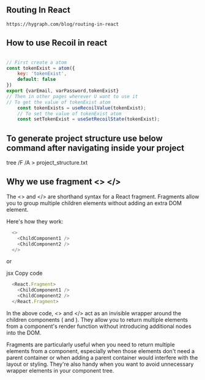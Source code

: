 ## Routing In React
    https://hygraph.com/blog/routing-in-react

## How to use Recoil in react

```javascript

// First create a atom 
const tokenExist = atom({
    key: 'tokenExist',
    default: false
})
export {varEmail, varPassword,tokenExist} 
// Then in other pages wherever U want to use it 
// To get the value of tokenExist atom
    const tokenExists = useRecoilValue(tokenExist);
    // To set the value of tokenExist atom
    const setTokenExist = useSetRecoilState(tokenExist);
```

## To generate project structure use below command after navigating inside your project

tree /F /A > project_structure.txt

## Why we use fragment <> </>


The <> and </> are shorthand syntax for a React fragment. Fragments allow you to group multiple children elements without adding an extra DOM element.

  Here's how they work:
```javascript
  <>
    <ChildComponent1 />
    <ChildComponent2 />
  </>
```
or

jsx
Copy code
```javascript
  <React.Fragment>
    <ChildComponent1 />
    <ChildComponent2 />
  </React.Fragment>
```
In the above code, <> and </> act as an invisible wrapper around the children components (<ChildComponent1 /> and <ChildComponent2 />). They allow you to return multiple elements from a component's render function without introducing additional nodes into the DOM.

Fragments are particularly useful when you need to return multiple elements from a component, especially when those elements don't need a parent container or when adding a parent container would interfere with the layout or styling. They're also handy when you want to avoid unnecessary wrapper elements in your component tree.

```